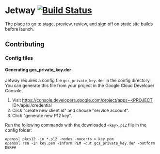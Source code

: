 # Jetway [![Build Status](https://travis-ci.org/grow/jetway.png?branch=master)](https://travis-ci.org/grow/jetway)

The place to go to stage, preview, review, and sign off on static site builds before launch.

## Contributing

### Config files

#### Generating gcs_private_key.der

Jetway requires a config file `gcs_private_key.der` in the config directory. You can generate this file from your project in the Google Cloud Developer Console.

1. Visit https://console.developers.google.com/project/apps~<PROJECT ID>/apiui/credential
1. Click "create new client id" and choose "service account".
1. Click "generate new P12 key".

Run the following commands with the downloaded `<key>.p12` file in the config folder:

    openssl pkcs12 -in *.p12 -nodes -nocerts > key.pem
    openssl rsa -in key.pem -inform PEM -out gcs_private_key.der -outform DER##
